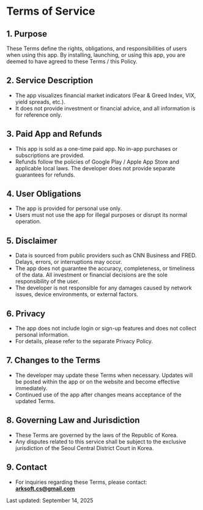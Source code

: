 # Terms of Service

## 1. Purpose
These Terms define the rights, obligations, and responsibilities of users when using this app. By installing, launching, or using this app, you are deemed to have agreed to these Terms / this Policy.

## 2. Service Description
- The app visualizes financial market indicators (Fear &amp; Greed Index, VIX, yield spreads, etc.).  
- It does not provide investment or financial advice, and all information is for reference only.  

## 3. Paid App and Refunds
- This app is sold as a one-time paid app. No in-app purchases or subscriptions are provided.  
- Refunds follow the policies of Google Play / Apple App Store and applicable local laws. The developer does not provide separate guarantees for refunds.  

## 4. User Obligations
- The app is provided for personal use only.  
- Users must not use the app for illegal purposes or disrupt its normal operation.  

## 5. Disclaimer
- Data is sourced from public providers such as CNN Business and FRED. Delays, errors, or interruptions may occur.  
- The app does not guarantee the accuracy, completeness, or timeliness of the data. All investment or financial decisions are the sole responsibility of the user.  
- The developer is not responsible for any damages caused by network issues, device environments, or external factors.  

## 6. Privacy
- The app does not include login or sign-up features and does not collect personal information.  
- For details, please refer to the separate Privacy Policy.  

## 7. Changes to the Terms
- The developer may update these Terms when necessary. Updates will be posted within the app or on the website and become effective immediately.  
- Continued use of the app after changes means acceptance of the updated Terms.  

## 8. Governing Law and Jurisdiction
- These Terms are governed by the laws of the Republic of Korea.  
- Any disputes related to this service shall be subject to the exclusive jurisdiction of the Seoul Central District Court in Korea.  

## 9. Contact
- For inquiries regarding these Terms, please contact:  
**arksoft.cs@gmail.com**


Last updated: September 14, 2025